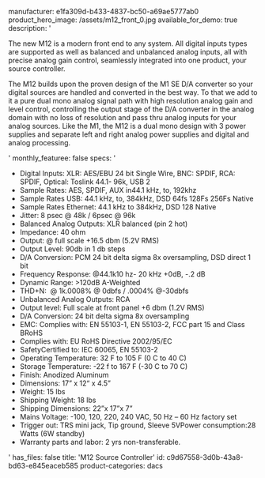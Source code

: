 manufacturer: e1fa309d-b433-4837-bc50-a69ae5777ab0
product_hero_image: /assets/m12_front_0.jpg
available_for_demo: true
description: '<p>The new M12 is a modern front end to any system. All digital inputs types are supported as well as balanced and unbalanced analog inputs, all with precise analog gain control, seamlessly integrated into one product, your source controller.</p><p>The M12 builds upon the proven design of the M1 SE D/A converter so your digital sources are handled and converted in the best way. To that we add to it a pure dual mono analog signal path with high resolution analog gain and level control, controlling the output stage of the D/A converter in the analog domain with no loss of resolution and pass thru analog inputs for your analog sources. Like the M1, the M12 is a dual mono design with 3 power supplies and separate left and right analog power supplies and digital and analog processing.</p>'
monthly_featuree: false
specs: '<ul><li>Digital Inputs: XLR: AES/EBU 24 bit Single Wire, BNC: SPDIF, RCA: SPDIF, Optical: Toslink 44.1- 96k, USB 2<br></li><li>Sample Rates: AES, SPDIF, AUX in44.1 kHz, to, 192khz<br></li><li>Sample Rates USB: 44.1 kHz, to, 384kHz, DSD 64fs 128Fs 256Fs Native<br></li><li>Sample Rates Ethernet: 44.1 kHz to 384kHz, DSD 128 Native<br></li><li>Jitter: 8 psec @ 48k / 6psec @ 96k<br></li><li>Balanced Analog Outputs: XLR balanced (pin 2 hot)<br></li><li>Impedance: 40 ohm<br></li><li>Output: @ full scale +16.5 dbm (5.2V RMS)<br></li><li>Output Level: 90db in 1 db steps<br></li><li>D/A Conversion: PCM 24 bit delta sigma 8x oversampling, DSD direct 1 bit<br></li><li>Frequency Response: @44.1k10 hz- 20 kHz +0dB, -.2 dB<br></li><li>Dynamic Range: &gt;120dB A-Weighted<br></li><li>THD+N: &nbsp;@ 1k.0008% @ 0dbfs / .0004% @-30dbfs<br></li><li>Unbalanced Analog Outputs: RCA<br></li><li>Output level: Full scale at front panel +6 dbm (1.2V RMS)<br></li><li>D/A Conversion: 24 bit delta sigma 8x oversampling<br></li><li>EMC: Complies with: EN 55103-1, EN 55103-2, FCC part 15 and Class BRoHS<br></li><li>Complies with: EU RoHS Directive 2002/95/EC<br></li><li>SafetyCertified to: IEC 60065, EN 55103-2<br></li><li>Operating Temperature: 32 F to 105 F (0 C to 40 C)<br></li><li>Storage Temperature: -22 f to 167 F (-30 C to 70 C)<br></li><li>Finish: Anodized Aluminum<br></li><li>Dimensions: 17” x 12“ x 4.5”<br></li><li>Weight: 15 lbs<br></li><li>Shipping Weight: 18 lbs<br></li><li>Shipping Dimensions: 22”x 17”x 7”<br></li><li>Mains Voltage: -100, 120, 220, 240 VAC, 50 Hz – 60 Hz factory set<br></li><li>Trigger out: TRS mini jack, Tip ground, Sleeve 5VPower consumption:28 Watts (6W standby)<br></li><li>Warranty parts and labor: 2 yrs non-transferable.<br></li></ul>'
has_files: false
title: 'M12 Source Controller'
id: c9d67558-3d0b-43a8-bd63-e845eaceb585
product-categories: dacs
